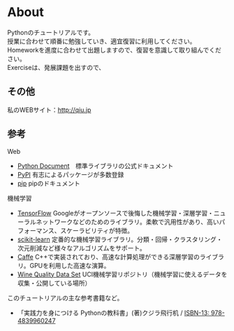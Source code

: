 # About
 Pythonのチュートリアルです。  
 授業に合わせて順番に勉強していき、適宜復習に利用してください。  
 Homeworkを進度に合わせて出題しますので、復習を意識して取り組んでください。  
 Exerciseは、発展課題を出すので、

## その他
 私のWEBサイト：<http://qiu.jp>

## 参考
Web
- [Python Document](https://docs.python.jp/3/)　標準ライブラリの公式ドキュメント
- [PyPI](https://pypi.python.org/pypi) 有志によるパッケージが多数登録
- [pip](https://pip.pypa.io/en/stable/) pipのドキュメント

機械学習
- [TensorFlow]() Googleがオープンソースで後悔した機械学習・深層学習・ニューラルネットワークなどのためのライブラリ。柔軟で汎用性があり、高いパフォーマンス、スケーラビリティが特徴。
- [scikit-learn](http://scikit-learn.org/) 定番的な機械学習ライブラリ。分類・回帰・クラスタリング・次元削減など様々なアルゴリズムをサポート。
- [Caffe]() C++で実装されており、高速な計算処理ができる深層学習のライブラリ。GPUを利用した高速な演算。
- [Wine Quality Data Set](https://archive.ics.uci.edu/ml/datasets/Wine+Quality) UCI機械学習リポジトリ（機械学習に使えるデータを収集・公開している場所）

このチュートリアルの主な参考書籍など。  
- 「実践力を身につける Pythonの教科書」(著)クジラ飛行机 / [ISBN-13: 978-4839960247](https://ja.wikipedia.org/wiki/特別:文献資料?isbn=978-4839960247)
